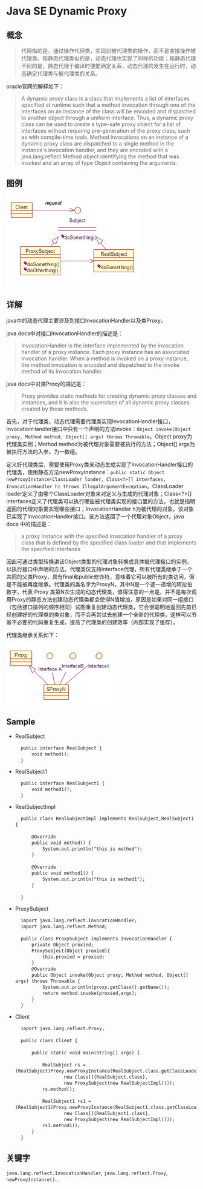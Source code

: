 # Java SE Dynamic Proxy

## 概念

>代理指的是，通过操作代理类，实现对被代理类的操作，而不是直接操作被代理类。和静态代理类似的是，动态代理也实现了同样的功能；和静态代理不同的是，静态代理于编译时便能确定关系，动态代理的发生在运行时，动态确定代理类与被代理类的关系。

oracle官网的解释如下：

>A dynamic proxy class is a class that implements a list of interfaces specified at runtime such that a method invocation through one of the interfaces on an instance of the class will be encoded and dispatched to another object through a uniform interface. Thus, a dynamic proxy class can be used to create a type-safe proxy object for a list of interfaces without requiring pre-generation of the proxy class, such as with compile-time tools. Method invocations on an instance of a dynamic proxy class are dispatched to a single method in the instance's invocation handler, and they are encoded with a java.lang.reflect.Method object identifying the method that was invoked and an array of type Object containing the arguments.

## 图例

![proxy](./Proxy.png)

## 详解

java中的动态代理主要涉及到接口InvocationHandler以及类Proxy。

java docs中对接口InvocationHandler的描述是：

>InvocationHandler is the interface implemented by the invocation handler of a proxy instance.
Each proxy instance has an associated invocation handler. When a method is invoked on a proxy instance, the method invocation is encoded and dispatched to the invoke method of its invocation handler.

java docs中对类Proxy的描述是：

>Proxy provides static methods for creating dynamic proxy classes and instances, and it is also the superclass of all dynamic proxy classes created by those methods.


首先，对于代理类，动态代理需要代理类实现InvocationHandler接口，InvocationHandler接口中只有一个声明的方法invoke：```Object invoke(Object proxy, Method method, Object[] args) throws Throwable```。Object proxy为代理类实例；Method method为被代理对象需要被执行的方法；Object[] args为被执行方法的入参，为一数组。

定义好代理类后，需要使用Proxy类来动态生成实现了InvocationHandler接口的代理类，使用静态方法newProxyInstance：```public static Object newProxyInstance(ClassLoader loader, Class<?>[] interfaces, InvocationHandler h) throws IllegalArgumentException```。ClassLoader loader定义了由哪个ClassLoader对象来对定义与生成的代理对象；Class<?>[] interfaces定义了代理类可以执行哪些被代理类实现的接口里的方法，也就是指明返回的代理对象要实现哪些接口；InvocationHandler h为被代理的对象，该对象已实现了InvocationHandler接口。该方法返回了一个代理对象Object，java docs
中的描述是：

>a proxy instance with the specified invocation handler of a proxy class that is defined by the specified class loader and that implements the specified interfaces

因此可通过类型转换讲该Object类型的代理对象转换成具体被代理接口的实例，以执行接口中声明的方法。代理类仅支持interface代理，所有代理类继承于一个共同的父类Proxy，具有final和public修饰符，意味着它可以被所有的类访问，但是不能被再度继承。代理类的类名字为ProxyN，其中N是一个逐一递增的阿拉伯数字，代表 Proxy 类第N次生成的动态代理类，值得注意的一点是，并不是每次调用Proxy的静态方法创建动态代理类都会使得N值增加，原因是如果对同一组接口（包括接口排列的顺序相同）试图重复创建动态代理类，它会很聪明地返回先前已经创建好的代理类的类对象，而不会再尝试去创建一个全新的代理类，这样可以节省不必要的代码重复生成，提高了代理类的创建效率（内部实现了缓存）。

代理类继承关系如下：

![proxy2](./Proxy2.png)

## Sample

- RealSubject

        public interface RealSubject {
            void method();
        }

- RealSubject1

        public interface RealSubject1 {
            void method1();
        }

- RealSubjectImpl

        public class RealSubjectImpl implements RealSubject,RealSubject1 {
    
            @Override
            public void method() {
                System.out.println("this is method");
            }

            @Override
            public void method1() {
                System.out.println("this is method1");
            }

        }

- ProxySubject

        import java.lang.reflect.InvocationHandler;
        import java.lang.reflect.Method;

        public class ProxySubject implements InvocationHandler {
            private Object proxied;
            ProxySubject(Object proxied){
                this.proxied = proxied;
            }
            @Override
            public Object invoke(Object proxy, Method method, Object[] args) throws Throwable {
                System.out.println(proxy.getClass().getName());
                return method.invoke(proxied,args);
            }
        }


- Client

        import java.lang.reflect.Proxy;

        public class Client {

            public static void main(String[] args) {

                RealSubject rs = (RealSubject)Proxy.newProxyInstance(RealSubject.class.getClassLoader(),
                        new Class[]{RealSubject.class},
                        new ProxySubject(new RealSubjectImpl()));
                rs.method();

                RealSubject1 rs1 = (RealSubject1)Proxy.newProxyInstance(RealSubject1.class.getClassLoader(),
                        new Class[]{RealSubject1.class},
                        new ProxySubject(new RealSubjectImpl()));
                rs1.method1();
            }
        }


## 关键字

```java.lang.reflect.InvocationHandler```,  ```java.lang.reflect.Proxy```,  ```newProxyInstance()```...
